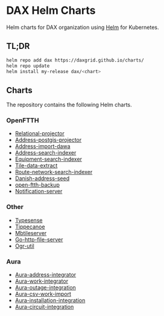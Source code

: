 # DAX Helm Charts

Helm charts for DAX organization using [Helm](https://github.com/helm/helm) for Kubernetes.

## TL;DR

```bash
helm repo add dax https://daxgrid.github.io/charts/
helm repo update
helm install my-release dax/<chart>
```

## Charts

The repository contains the following Helm charts.

### OpenFTTH

* [Relational-projector](https://github.com/DAXGRID/dax-charts/tree/master/dax/relational-projector)
* [Address-postgis-projector](https://github.com/DAXGRID/dax-charts/tree/master/dax/Address-postgis-projector)
* [Address-import-dawa](https://github.com/DAXGRID/dax-charts/tree/master/dax/address-import-dawa)
* [Address-search-indexer](https://github.com/DAXGRID/dax-charts/tree/master/dax/address-search-indexer)
* [Equipment-search-indexer](https://github.com/DAXGRID/dax-charts/tree/master/dax/equipment-search-indexer)
* [Tile-data-extract](https://github.com/DAXGRID/dax-charts/tree/master/dax/tile-data-extract)
* [Route-network-search-indexer](https://github.com/DAXGRID/dax-charts/tree/master/dax/route-network-search-indexer)
* [Danish-address-seed](https://github.com/DAXGRID/dax-charts/tree/master/dax/danish-address-seed)
* [open-ftth-backup](https://github.com/DAXGRID/dax-charts/tree/master/dax/open-ftth-backup)
* [Notification-server](https://github.com/DAXGRID/dax-charts/tree/master/dax/notification-server)

### Other

* [Typesense](https://github.com/DAXGRID/dax-charts/tree/master/dax/typesense)
* [Tippecanoe](https://github.com/DAXGRID/dax-charts/tree/master/dax/tippecanoe)
* [Mbtileserver](https://github.com/DAXGRID/dax-charts/tree/master/dax/mbtileserver)
* [Go-http-file-server](https://github.com/DAXGRID/dax-charts/tree/master/dax/go-http-file-server)
* [Ogr-util](https://github.com/DAXGRID/dax-charts/tree/master/dax/ogr-util)

### Aura

* [Aura-address-integrator](https://github.com/DAXGRID/dax-charts/tree/master/dax/aura-address-integrator)
* [Aura-work-integrator](https://github.com/DAXGRID/dax-charts/tree/master/dax/aura-work-integrator)
* [Aura-outage-integration](https://github.com/DAXGRID/dax-charts/tree/master/dax/aura-outage-integration)
* [Aura-csv-work-import](https://github.com/DAXGRID/dax-charts/tree/master/dax/aura-csv-work-import)
* [Aura-installation-integration](https://github.com/DAXGRID/dax-charts/tree/master/dax/aura-installation-integration)
* [Aura-circuit-integration](https://github.com/DAXGRID/dax-charts/tree/master/dax/aura-circuit-integration)
